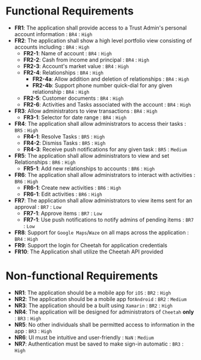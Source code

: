 # Functional Requirements
- **FR1**: The application shall provide access to a Trust Admin's personal account information : `BR4` : `High`
- **FR2**: The application shall show a high level portfolio view consisting of accounts including : `BR4` : `High`
    - **FR2-1**: Name of account : `BR4` : `High`
    - **FR2-2**: Cash from income and principal : `BR4` : `High`
    - **FR2-3**: Account's market value : `BR4` : `High`
    - **FR2-4**: Relationships : `BR4` : `High`
        - **FR2-4a**: Allow addition and deletion of relationships : `BR4` : `High`
        - **FR2-4b**: Support phone number quick-dial for any given relationship : `BR4` : `High`
    - **FR2-5**: Customer documents : `BR4` : `High`
    - **FR2-6**: Activities and Tasks associated with the account : `BR4` : `High`
- **FR3**: Allow administrators to view transactions : `BR4` : `High`
    - **FR3-1**: Selector for date range : `BR4` : `High`
- **FR4**: The application shall allow administrators to access their tasks : `BR5` : `High`
    - **FR4-1**: Resolve Tasks : `BR5` : `High`
    - **FR4-2**: Dismiss Tasks : `BR5` : `High`
    - **FR4-3**: Receive push notifications for any given task : `BR5` : `Medium`
- **FR5**: The application shall allow administrators to view and set Relationships : `BR6` : `High`
    - **FR5-1**: Add new relationships to accounts : `BR6` : `High`
- **FR6**: The application shall allow administrators to interact with activities : `BR6` : `High`
    - **FR6-1**: Create new activities : `BR6` : `High`
    - **FR6-1**: Edit activities : `BR6` : `High`
- **FR7**: The application shall allow administrators to view items sent for an approval : `BR7` : `Low`
    - **FR7-1**: Approve items : `BR7` : `Low`
    - **FR7-1**: Use push notifications to notify admins of pending items : `BR7` : `Low`
- **FR8**: Support for `Google Maps`/`Waze` on all maps across the application : `BR4` : `High`
- **FR9**: Support the login for Cheetah for application credentials
- **FR10**: The Application shall utilize the Cheetah API provided
# Non-functional Requirements
- **NR1**: The application should be a mobile app for `iOS` : `BR2` : `High`
- **NR2**: The application should be a mobile app for`Android` : `BR2` : `Medium`
- **NR3**: The application should be a built using `Xamarin` : `BR2` : `High`
- **NR4**: The application will be designed for administrators of `Cheetah` **only** : `BR3` : `High`
- **NR5**: No other individuals shall be permitted access to information in the app : `BR3` : `High`
- **NR6**: UI must be intuitive and user-friendly : `NaN` : `Medium`
- **NR7**: Authentication must be saved to make sign-in automatic : `BR3` : `High`

